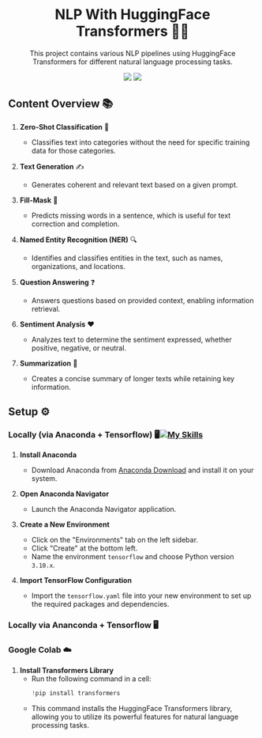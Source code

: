 <h1 align="center"> NLP With HuggingFace Transformers 🤖✨ </h1>
<p align="center"> This project contains various NLP pipelines using HuggingFace Transformers for different natural language processing tasks. </p>

<div align="center">

<img src="https://img.shields.io/badge/python-3670A0?style=for-the-badge&logo=python&logoColor=ffdd54">
<img src="https://img.shields.io/badge/jupyter-%23FA0F00.svg?style=for-the-badge&logo=jupyter&logoColor=white">

</div>

## Content Overview 📚

1. **Zero-Shot Classification** 🎯

   - Classifies text into categories without the need for specific training data for those categories.

2. **Text Generation** ✍️

   - Generates coherent and relevant text based on a given prompt.

3. **Fill-Mask** 📝

   - Predicts missing words in a sentence, which is useful for text correction and completion.

4. **Named Entity Recognition (NER)** 🔍

   - Identifies and classifies entities in the text, such as names, organizations, and locations.

5. **Question Answering** ❓

   - Answers questions based on provided context, enabling information retrieval.

6. **Sentiment Analysis** ❤️

   - Analyzes text to determine the sentiment expressed, whether positive, negative, or neutral.

7. **Summarization** 📄
   - Creates a concise summary of longer texts while retaining key information.

## Setup ⚙️

### Locally (via Anaconda + Tensorflow) 🖥️[![My Skills](https://skillicons.dev/icons?i=java,kotlin,nodejs,figma&theme=light)](https://skillicons.dev)

1. **Install Anaconda**

   - Download Anaconda from [Anaconda Download](https://www.anaconda.com/download) and install it on your system.

2. **Open Anaconda Navigator**

   - Launch the Anaconda Navigator application.

3. **Create a New Environment**

   - Click on the "Environments" tab on the left sidebar.
   - Click "Create" at the bottom left.
   - Name the environment `tensorflow` and choose Python version `3.10.x`.

4. **Import TensorFlow Configuration**
   - Import the `tensorflow.yaml` file into your new environment to set up the required packages and dependencies.

### Locally via Ananconda + Tensorflow 🖥️

### Google Colab ☁️

1. **Install Transformers Library**
   - Run the following command in a cell:
     ```python
     !pip install transformers
     ```
   - This command installs the HuggingFace Transformers library, allowing you to utilize its powerful features for natural language processing tasks.
